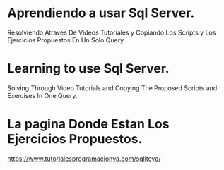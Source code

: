 # Aprendiendo a usar Sql Server.
Resolviendo Atraves De Videos Tutoriales y Copiando Los Scripts y Los Ejercicios Propuestos En Un Solo Query.

# Learning to use Sql Server.
Solving Through Video Tutorials and Copying The Proposed Scripts and Exercises In One Query.

# La pagina Donde Estan Los Ejercicios Propuestos.
https://www.tutorialesprogramacionya.com/sqliteya/
